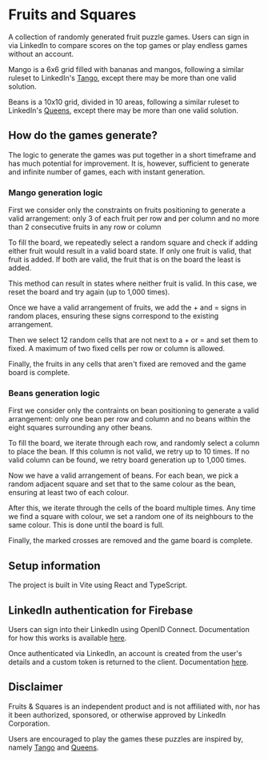 # Fruits and Squares

A collection of randomly generated fruit puzzle games. Users can sign in via LinkedIn to compare scores on the top games or play endless games without an account.

Mango is a 6x6 grid filled with bananas and mangos, following a similar ruleset to LinkedIn's [Tango](https://www.linkedin.com/showcase/tango-game/), except there may be more than one valid solution.

Beans is a 10x10 grid, divided in 10 areas, following a similar ruleset to LinkedIn's [Queens](https://www.linkedin.com/showcase/queens-game/), except there may be more than one valid solution.

## How do the games generate?

The logic to generate the games was put together in a short timeframe and has much potential for improvement. It is, however, sufficient to generate and infinite number of games, each with instant generation.

### Mango generation logic

First we consider only the constraints on fruits positioning to generate a valid arrangement: only 3 of each fruit per row and per column and no more than 2 consecutive fruits in any row or column

To fill the board, we repeatedly select a random square and check if adding either fruit would result in a valid board state. If only one fruit is valid, that fruit is added. If both are valid, the fruit that is on the board the least is added.

This method can result in states where neither fruit is valid. In this case, we reset the board and try again (up to 1,000 times).

Once we have a valid arrangement of fruits, we add the + and = signs in random places, ensuring these signs correspond to the existing arrangement.

Then we select 12 random cells that are not next to a + or = and set them to fixed. A maximum of two fixed cells per row or column is allowed.

Finally, the fruits in any cells that aren't fixed are removed and the game board is complete.

### Beans generation logic

First we consider only the contraints on bean positioning to generate a valid arrangement:
only one bean per row and column and no beans within the eight squares surrounding any other beans.

To fill the board, we iterate through each row, and randomly select a column to place the bean. If this column is not valid, we retry up to 10 times. If no valid column can be found, we retry board generation up to 1,000 times.

Now we have a valid arrangement of beans. For each bean, we pick a random adjacent square and set that to the same colour as the bean, ensuring at least two of each colour.

After this, we iterate through the cells of the board multiple times. Any time we find a square with colour, we set a random one of its neighbours to the same colour. This is done until the board is full.

Finally, the marked crosses are removed and the game board is complete.

## Setup information

The project is built in Vite using React and TypeScript.

## LinkedIn authentication for Firebase

Users can sign into their LinkedIn using OpenID Connect. Documentation for how this works is available [here](https://learn.microsoft.com/en-us/linkedin/consumer/integrations/self-serve/sign-in-with-linkedin-v2).

Once authenticated via LinkedIn, an account is created from the user's details and a custom token is returned to the client. Documentation [here](https://firebase.google.com/docs/auth/admin/create-custom-tokens).

## Disclaimer

Fruits & Squares is an independent product and is not affiliated with, nor has it been authorized, sponsored, or otherwise approved by LinkedIn Corporation. 

Users are encouraged to play the games these puzzles are inspired by, namely [Tango](https://www.linkedin.com/showcase/tango-game/) and [Queens](https://www.linkedin.com/showcase/queens-game/).